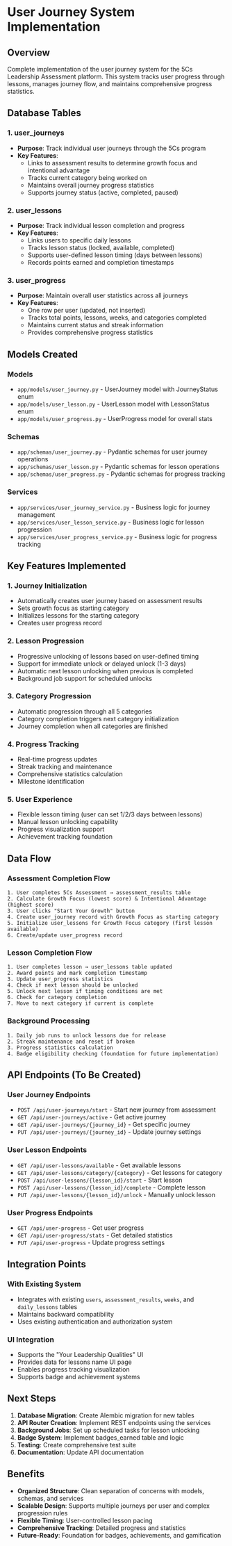 # User Journey System Implementation

## Overview
Complete implementation of the user journey system for the 5Cs Leadership Assessment platform. This system tracks user progress through lessons, manages journey flow, and maintains comprehensive progress statistics.

## Database Tables

### 1. **user_journeys**
- **Purpose**: Track individual user journeys through the 5Cs program
- **Key Features**:
  - Links to assessment results to determine growth focus and intentional advantage
  - Tracks current category being worked on
  - Maintains overall journey progress statistics
  - Supports journey status (active, completed, paused)

### 2. **user_lessons**
- **Purpose**: Track individual lesson completion and progress
- **Key Features**:
  - Links users to specific daily lessons
  - Tracks lesson status (locked, available, completed)
  - Supports user-defined lesson timing (days between lessons)
  - Records points earned and completion timestamps

### 3. **user_progress**
- **Purpose**: Maintain overall user statistics across all journeys
- **Key Features**:
  - One row per user (updated, not inserted)
  - Tracks total points, lessons, weeks, and categories completed
  - Maintains current status and streak information
  - Provides comprehensive progress statistics

## Models Created

### Models
- `app/models/user_journey.py` - UserJourney model with JourneyStatus enum
- `app/models/user_lesson.py` - UserLesson model with LessonStatus enum  
- `app/models/user_progress.py` - UserProgress model for overall stats

### Schemas
- `app/schemas/user_journey.py` - Pydantic schemas for user journey operations
- `app/schemas/user_lesson.py` - Pydantic schemas for lesson operations
- `app/schemas/user_progress.py` - Pydantic schemas for progress tracking

### Services
- `app/services/user_journey_service.py` - Business logic for journey management
- `app/services/user_lesson_service.py` - Business logic for lesson progression
- `app/services/user_progress_service.py` - Business logic for progress tracking

## Key Features Implemented

### 1. Journey Initialization
- Automatically creates user journey based on assessment results
- Sets growth focus as starting category
- Initializes lessons for the starting category
- Creates user progress record

### 2. Lesson Progression
- Progressive unlocking of lessons based on user-defined timing
- Support for immediate unlock or delayed unlock (1-3 days)
- Automatic next lesson unlocking when previous is completed
- Background job support for scheduled unlocks

### 3. Category Progression
- Automatic progression through all 5 categories
- Category completion triggers next category initialization
- Journey completion when all categories are finished

### 4. Progress Tracking
- Real-time progress updates
- Streak tracking and maintenance
- Comprehensive statistics calculation
- Milestone identification

### 5. User Experience
- Flexible lesson timing (user can set 1/2/3 days between lessons)
- Manual lesson unlocking capability
- Progress visualization support
- Achievement tracking foundation

## Data Flow

### Assessment Completion Flow
```
1. User completes 5Cs Assessment → assessment_results table
2. Calculate Growth Focus (lowest score) & Intentional Advantage (highest score)
3. User clicks "Start Your Growth" button
4. Create user_journey record with Growth Focus as starting category
5. Initialize user_lessons for Growth Focus category (first lesson available)
6. Create/update user_progress record
```

### Lesson Completion Flow
```
1. User completes lesson → user_lessons table updated
2. Award points and mark completion timestamp
3. Update user_progress statistics
4. Check if next lesson should be unlocked
5. Unlock next lesson if timing conditions are met
6. Check for category completion
7. Move to next category if current is complete
```

### Background Processing
```
1. Daily job runs to unlock lessons due for release
2. Streak maintenance and reset if broken
3. Progress statistics calculation
4. Badge eligibility checking (foundation for future implementation)
```

## API Endpoints (To Be Created)

### User Journey Endpoints
- `POST /api/user-journeys/start` - Start new journey from assessment
- `GET /api/user-journeys/active` - Get active journey
- `GET /api/user-journeys/{journey_id}` - Get specific journey
- `PUT /api/user-journeys/{journey_id}` - Update journey settings

### User Lesson Endpoints
- `GET /api/user-lessons/available` - Get available lessons
- `GET /api/user-lessons/category/{category}` - Get lessons for category
- `POST /api/user-lessons/{lesson_id}/start` - Start lesson
- `POST /api/user-lessons/{lesson_id}/complete` - Complete lesson
- `PUT /api/user-lessons/{lesson_id}/unlock` - Manually unlock lesson

### User Progress Endpoints
- `GET /api/user-progress` - Get user progress
- `GET /api/user-progress/stats` - Get detailed statistics
- `PUT /api/user-progress` - Update progress settings

## Integration Points

### With Existing System
- Integrates with existing `users`, `assessment_results`, `weeks`, and `daily_lessons` tables
- Maintains backward compatibility
- Uses existing authentication and authorization system

### UI Integration
- Supports the "Your Leadership Qualities" UI
- Provides data for lessons name UI page
- Enables progress tracking visualization
- Supports badge and achievement systems

## Next Steps

1. **Database Migration**: Create Alembic migration for new tables
2. **API Router Creation**: Implement REST endpoints using the services
3. **Background Jobs**: Set up scheduled tasks for lesson unlocking
4. **Badge System**: Implement badges_earned table and logic
5. **Testing**: Create comprehensive test suite
6. **Documentation**: Update API documentation

## Benefits

- **Organized Structure**: Clean separation of concerns with models, schemas, and services
- **Scalable Design**: Supports multiple journeys per user and complex progression rules
- **Flexible Timing**: User-controlled lesson pacing
- **Comprehensive Tracking**: Detailed progress and statistics
- **Future-Ready**: Foundation for badges, achievements, and gamification
